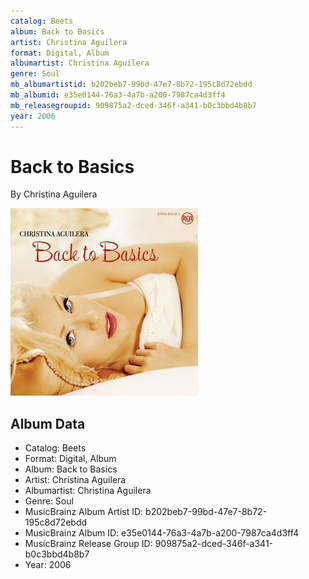 ```yaml
---
catalog: Beets
album: Back to Basics
artist: Christina Aguilera
format: Digital, Album
albumartist: Christina Aguilera
genre: Soul
mb_albumartistid: b202beb7-99bd-47e7-8b72-195c8d72ebdd
mb_albumid: e35e0144-76a3-4a7b-a200-7987ca4d3ff4
mb_releasegroupid: 909875a2-dced-346f-a341-b0c3bbd4b8b7
year: 2006
---
```


# Back to Basics

By Christina Aguilera

![](../../assets/beetscovers/Christina_Aguilera-Back_to_Basics.jpg)

## Album Data

- Catalog: Beets
- Format: Digital, Album
- Album: Back to Basics
- Artist: Christina Aguilera
- Albumartist: Christina Aguilera
- Genre: Soul
- MusicBrainz Album Artist ID: b202beb7-99bd-47e7-8b72-195c8d72ebdd
- MusicBrainz Album ID: e35e0144-76a3-4a7b-a200-7987ca4d3ff4
- MusicBrainz Release Group ID: 909875a2-dced-346f-a341-b0c3bbd4b8b7
- Year: 2006

